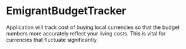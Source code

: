 # EmigrantBudgetTracker
Application will track cost of buying local currencies so that the budget numbers more accurately reflect your living costs.  This is vital for currencies that fluctuate significantly.
